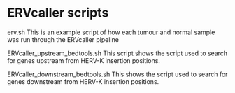 # ERVcaller scripts
erv.sh
This is an example script of how each tumour and normal sample was run through the ERVcaller pipeline

ERVcaller_upstream_bedtools.sh
This script shows the script used to search for genes upstream from HERV-K insertion positions.

ERVcaller_downstream_bedtools.sh
This shows the script used to search for genes downstream from HERV-K insertion positions. 
